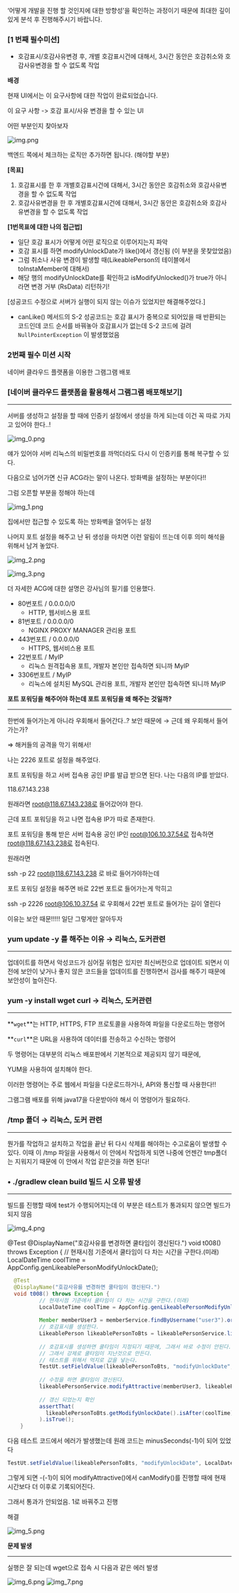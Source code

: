 ‘어떻게 개발을 진행 할 것인지에 대한 방향성’을 확인하는 과정이기 때문에 최대한 깊이있게 분석 후 진행해주시기 바랍니다.

### [1 번째 필수미션] 

- 호감표시/호감사유변경 후, 개별 호감표시건에 대해서, 3시간 동안은 호감취소와 호감사유변경을 할 수 없도록 작업

**배경**

현재 UI에서는 이 요구사항에 대한 작업이 완료되었습니다.

이 요구 사항 -> 호감 표시/사유 변경을 할 수 있는 UI

어떤 부분인지 찾아보자

![img.png](images_of_3Week/img.png)

백엔드 쪽에서 체크하는 로직만 추가하면 됩니다. (해야할 부분)

**[목표]**

1. 호감표시를 한 후 개별호감표시건에 대해서, 3시간 동안은 호감취소와 호감사유변경을 할 수 없도록 작업
2. 호감사유변경을 한 후 개별호감표시건에 대해서, 3시간 동안은 호감취소와 호감사유변경을 할 수 없도록 작업

**[1번목표에 대한 나의 접근법]**

- 일단 호감 표시가 어떻게 어떤 로직으로 이루어지는지 파악
- 호감 표시를 하면 modifyUnlockDate가 like()에서 갱신됨 (이 부분을 못찾았었음)
- 그럼 취소나 사유 변경이 발생할 때(LikeablePerson의 테이블에서 toInstaMember에 대해서)
- 해당 행의 modifyUnlockDate를 확인하고 isModifyUnlocked()가 true가 아니라면 변경 거부 (RsData) 리턴하기!

[성공코드 수정으로 서버가 실행이 되지 않는 이슈가 있었지만 해결해주었다.]
- canLike() 메서드의 S-2 성공코드는 호감 표시가 중복으로 되어있을 때 반환되는 코드인데 코드 순서를 바꿔놓아 호감표시가 없는데 S-2 코드에 걸려 `NullPointerException` 이 발생했었음 

### 2번째 필수 미션 시작

네이버 클라우드 플랫폼을 이용한 그램그램 배포

### [네이버 클라우드 플랫폼을 활용해서 그램그램 배포해보기]

---

서버를 생성하고 설정을 할 때에 인증키 설정에서 생성을 하게 되는데 이건 꼭 따로 가지고 있어야 한다..!

![img_0.png](images_of_3Week/img_0.png)

얘가 있어야 서버 리눅스의 비밀번호를 까먹더라도 다시 이 인증키를 통해 복구할 수 있다.

다음으로 넘어가면 신규 ACG라는 말이 나온다. 방화벽을 설정하는 부분이다!!

그럼 오픈할 부분을 정해야 하는데

![img_1.png](images_of_3Week/img_1.png)

집에서만 접근할 수 있도록 하는 방화벽을 열어두는 설정

나머지 포트 설정을 해주고 난 뒤 생성을 마치면 이런 알림이 뜨는데 이후 의미 해석을 위해서 남겨 놓았다.

![img_2.png](images_of_3Week/img_2.png)

![img_3.png](images_of_3Week/img_3.png)

더 자세한 ACG에 대한 설명은 강사님의 필기를 인용했다.

- 80번포트 / 0.0.0.0/0
  - HTTP, 웹서비스용 포트
- 81번포트 / 0.0.0.0/0
  - NGINX PROXY MANAGER 관리용 포트
- 443번포트 / 0.0.0.0/0
  - HTTPS, 웹서비스용 포트
- 22번포트 / MyIP
  - 리눅스 원격접속용 포트, 개발자 본인만 접속하면 되니까 MyIP
- 3306번포트 / MyIP
  - 리눅스에 설치된 MySQL 관리용 포트, 개발자 본인만 접속하면 되니까 MyIP

**포트 포워딩을 해주어야 하는데 포트 포워딩을 왜 해주는 것일까?**

---

한번에 들어가는게 아니라 우회해서 들어간다..? 보안 때문에 → 근데 왜 우회해서 들어가는가?

⇒ 해커들의 공격을 막기 위해서!

나는 2226 포트로 설정을 해주었다.

포트 포워팅을 하고 서버 접속용 공인 IP를 발급 받으면 된다. 나는 다음의 IP를 받았다.

118.67.143.238

원래라면 root@118.67.143.238로 들어갔어야 한다.

근데 포트 포워딩을 하고 나면 접속용 IP가 따로 존재한다.

포트 포워딩을 통해 받은 서버 접속용 공인 IP인 root@106.10.37.54로 접속하면 root@118.67.143.238로 접속된다.

원래라면

ssh -p 22 root@118.67.143.238 로 바로 들어가야하는데

포트 포워딩 설정을 해주면 바로 22번 포트로 들어가는게 막히고

ssh -p 2226 root@106.10.37.54 로 우회해서 22번 포트로 들어가는 길이 열린다

이유는 보안 때문!!!!! 일단 그렇게만 알아두자

### yum update -y 를 해주는 이유 → 리눅스, 도커관련

---

업데이트를 하면서 악성코드가 심어질 위험은 있지만 최신버전으로 업데이트 되면서 이전에 보안이 낮거나 좋지 않은 코드들을 업데이트를 진행하면서 검사를 해주기 때문에 보안성이 높아진다.

### yum -y install wget curl → 리눅스, 도커관련

---

**`wget`**는 HTTP, HTTPS, FTP 프로토콜을 사용하여 파일을 다운로드하는 명령어

**`curl`**은 URL을 사용하여 데이터를 전송하고 수신하는 명령어

두 명령어는 대부분의 리눅스 배포판에서 기본적으로 제공되지 않기 때문에,

YUM을 사용하여 설치해야 한다.

이러한 명령어는 주로 웹에서 파일을 다운로드하거나, API와 통신할 때 사용한다!!

그램그램 배포를 위해 java17을 다운받아야 해서 이 명령어가 필요하다.

### /tmp 폴더 → 리눅스, 도커 관련

---

뭔가를 작업하고 설치하고 작업을 끝난 뒤 다시 삭제를 해야하는 수고로움이 발생할 수 있다. 이때 이 /tmp 파일을 사용해서 이 안에서 작업하게 되면 나중에 언젠간 tmp폴더는 지워지기 때문에 이 안에서 작업 같은것을 하면 된다!

### • ./gradlew clean build 빌드 시 오류 발생

---

빌드를 진행할 때에 test가 수행되어지는데 이 부분은 테스트가 통과되지 않으면 빌드가 되지 않음

![img_4.png](images_of_3Week/img_4.png)

@Test
@DisplayName("호감사유를 변경하면 쿨타임이 갱신된다.")
void t008() throws Exception {
// 현재시점 기준에서 쿨타임이 다 차는 시간을 구한다.(미래)
LocalDateTime coolTime = AppConfig.genLikeablePersonModifyUnlockDate();

```java
  @Test
  @DisplayName("호감사유를 변경하면 쿨타임이 갱신된다.")
  void t008() throws Exception {
          // 현재시점 기준에서 쿨타임이 다 차는 시간을 구한다.(미래)
          LocalDateTime coolTime = AppConfig.genLikeablePersonModifyUnlockDate();
  
          Member memberUser3 = memberService.findByUsername("user3").orElseThrow();
          // 호감표시를 생성한다.
          LikeablePerson likeablePersonToBts = likeablePersonService.like(memberUser3, "bts", 3).getData();
  
          // 호감표시를 생성하면 쿨타임이 지정되기 때문에, 그래서 바로 수정이 안된다.
          // 그래서 강제로 쿨타임이 지난것으로 만든다.
          // 테스트를 위해서 억지로 값을 넣는다.
          TestUt.setFieldValue(likeablePersonToBts, "modifyUnlockDate", LocalDateTime.now().minusSeconds(1));
  
          // 수정을 하면 쿨타임이 갱신된다.
          likeablePersonService.modifyAttractive(memberUser3, likeablePersonToBts, 1);
  
          // 갱신 되었는지 확인
          assertThat(
            likeablePersonToBts.getModifyUnlockDate().isAfter(coolTime)
          ).isTrue();
    }
```

다음 테스트 코드에서 에러가 발생했는데 원래 코드는 minusSeconds(-1)이 되어 있었다

```java
TestUt.setFieldValue(likeablePersonToBts, "modifyUnlockDate", LocalDateTime.now().minusSeconds(-1));
```

그렇게 되면 -(-1)이 되어 modifyAttractive()에서 canModify()를 진행할 때에 현재 시간보다 더 이후로 기록되어진다.

그래서 통과가 안되었음. 1로 바꿔주고 진행

해결

![img_5.png](images_of_3Week/img_5.png)

**문제 발생**

---

실행은 잘 되는데 wget으로 접속 시 다음과 같은 에러 발생

![img_6.png](images_of_3Week/img_6.png)
![img_7.png](images_of_3Week/img_7.png)